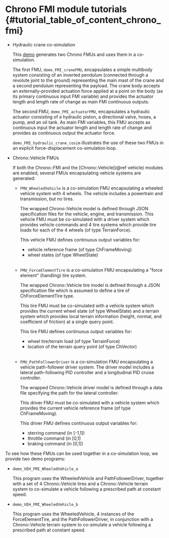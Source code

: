 Chrono FMI module tutorials {#tutorial_table_of_content_chrono_fmi}
===========================

- Hydraulic crane co-simulation

  This [demo](https://github.com/projectchrono/chrono/tree/main/fmu/src/demos/fmi) generates two Chrono FMUs and uses them in a co-simulation.

  The first FMU, `demo_FMI_craneFMU`, encapsulates a simple multibody system consisting of an inverted pendulum (connected through a revolute joint to the ground) representing the main mast of the crane and a second pendulum representing the payload. The crane body accepts an externally-provided actuation force applied at a point on the body (as its primary continuous input FMI variable) and provides the actuator length and length rate of change as main FMI continuous outputs.

  The second FMU, `demo_FMI_actuatorFMU`, encapsulates a hydraulic actuator consisting of a hydraulic piston, a directional valve, hoses, a pump, and an oil tank. As main FMI variables, this FMU accepts as continuous input the actuator length and length rate of change and provides as continuous output the actuator force.

  `demo_FMI_hydraulic_crane_cosim` illustrates the use of these two FMUs in an explicit force-displacement co-simulation loop. 

- Chrono::Vehicle FMUs

  If both the Chrono::FMI and the [Chrono::Vehicle](@ref vehicle) modules are enabled, several FMUs encapsulating vehicle systems are generated:
  
  - `FMU_WheeledVehicle` is a co-simulation FMU encapsulating a wheeled vehicle system with 4 wheels. The vehicle includes a powertrain and transmission, but no tires.
  
    The wrapped Chrono::Vehicle model is defined through JSON specification files for the vehicle, engine, and transmission. This vehicle FMU must be co-simulated with a driver system which provides vehicle commands and 4 tire systems which provide tire loads for each of the 4 wheels (of type TerrainForce).
  
    This vehicle FMU defines continuous output variables for:
      - vehicle reference frame (of type ChFrameMoving)
      - wheel states (of type WheelState)
    <br>

  - `FMU_ForceElementTire` is a co-simulation FMU encapsulating a "force element" (handling) tire system.

    The wrapped Chrono::Vehicle tire model is defined through a JSON specification file which is assumed to define a tire of ChForceElementTire type.

    This tire FMU must be co-simulated with a vehicle system which provides the current wheel state (of type WheelState) and a terrain system which provides local terrain information (height, normal, and coefficient of friction) at a single query point.

    This tire FMU defines continuous output variables for:
      - wheel tire/terrain load (of type TerrainForce)
      - location of the terrain query point (of type ChVector)
    <br>

  - `FMU_PathFollowerDriver` is a co-simulation FMU encapsulating a vehicle path-follower driver system. The driver model includes a lateral path-following PID controller and a longitudinal PID cruise controller.

    The wrapped Chrono::Vehicle driver model is defined through a data file specifying the path for the lateral controller.

    This driver FMU must be co-simulated with a vehicle system which provides the current vehicle reference frame (of type ChFrameMoving).
    
    This driver FMU defines continuous output variables for:
      - sterring command (in [-1,1])
      - throttle command (in [0,1]
      - braking command (in [0,1])  

To see how these FMUs can be used together in a co-simulation loop, we provide two demo programs:

  - `demo_VEH_FMI_WheeledVehicle_a`

    This program uses the WheeledVehicle and PathFollowerDriver, together with a set of 4 Chrono::Vehicle tires and a Chrono::Vehicle terrain system to co-simulate a vehicle following a prescribed path at constant speed.

  - `demo_VEH_FMI_WheeledVehicle_b`

    This program uses the WheeledVehicle, 4 instances of the ForceElementTire, and the PathFollowerDriver, in conjunction with a Chrono::Vehicle terrain system to co-simulate a vehicle following a prescribed path at constant speed.
    